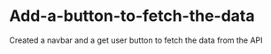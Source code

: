 # Add-a-button-to-fetch-the-data
Created a navbar and a get user button to fetch the data from the API
